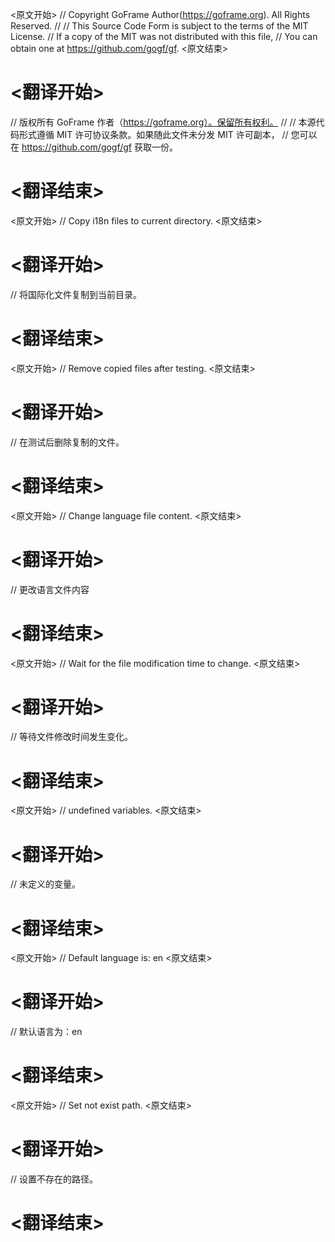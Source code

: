 
<原文开始>
// Copyright GoFrame Author(https://goframe.org). All Rights Reserved.
//
// This Source Code Form is subject to the terms of the MIT License.
// If a copy of the MIT was not distributed with this file,
// You can obtain one at https://github.com/gogf/gf.
<原文结束>

# <翻译开始>
// 版权所有 GoFrame 作者（https://goframe.org）。保留所有权利。
//
// 本源代码形式遵循 MIT 许可协议条款。如果随此文件未分发 MIT 许可副本，
// 您可以在 https://github.com/gogf/gf 获取一份。
# <翻译结束>












<原文开始>
// Copy i18n files to current directory.
<原文结束>

# <翻译开始>
// 将国际化文件复制到当前目录。
# <翻译结束>


<原文开始>
// Remove copied files after testing.
<原文结束>

# <翻译开始>
// 在测试后删除复制的文件。
# <翻译结束>







<原文开始>
// Change language file content.
<原文结束>

# <翻译开始>
// 更改语言文件内容
# <翻译结束>


<原文开始>
// Wait for the file modification time to change.
<原文结束>

# <翻译开始>
// 等待文件修改时间发生变化。
# <翻译结束>







<原文开始>
// undefined variables.
<原文结束>

# <翻译开始>
// 未定义的变量。
# <翻译结束>


<原文开始>
// Default language is: en
<原文结束>

# <翻译开始>
// 默认语言为：en
# <翻译结束>


<原文开始>
// Set not exist path.
<原文结束>

# <翻译开始>
// 设置不存在的路径。
# <翻译结束>


